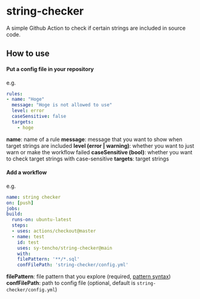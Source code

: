# string-checker
A simple Github Action to check if certain strings are included in source code.

## How to use
#### Put a config file in your repository

e.g.
```yml
rules:
- name: "Hoge"
  message: "Hoge is not allowed to use"
  level: error
  caseSensitive: false
  targets:
    - hoge
```

**name**: name of a rule
**message**: message that you want to show when target strings are included
**level (error | warning)**: whether you want to just warn or make the workflow failed
**caseSensitive (bool)**: whether you want to check target strings with case-sensitive
**targets**: target strings

#### Add a workflow

e.g.
```yml
name: string checker
on: [push]
jobs:
build:
  runs-on: ubuntu-latest
  steps:
  - uses: actions/checkout@master
  - name: test
    id: test
    uses: sy-tencho/string-checker@main
    with:
    filePattern: '**/*.sql'
    confFilePath: 'string-checker/config.yml'
```

**filePattern**: file pattern that you explore (required, [pattern syntax](https://pkg.go.dev/path/filepath#Match))
**confFilePath**: path to config file (optional, default is `string-checker/config.yml`)
